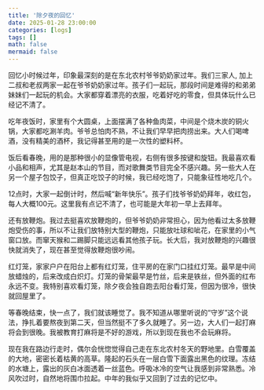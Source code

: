 ```yaml
---
title: '除夕夜的回忆'
date: 2025-01-28 23:00:00
categories: [logs]
tags: []
math: false
mermaid: false
---
```


回忆小时候过年，印象最深刻的是在东北农村爷爷奶奶家过年。我们三家人, 加上二叔和老叔两家一起在爷爷奶奶家过年。孩子们一起玩，那段时间是难得的和弟弟妹妹们一起玩的机会。大家都穿着漂亮的衣服，吃着好吃的零食，但具体玩什么已经记不清了。

吃年夜饭时，家里有个大圆桌，上面摆满了各种鱼肉菜，中间是个烧木炭的铜火锅，大家都吃涮羊肉。爷爷总怕肉不熟，不让我们早早把肉捞出来。大人们喝啤酒，没有精美的酒杯，我记得甚至用的是一次性的塑料杯。

饭后看春晚，用的是那种很小的显像管电视，右侧有很多按键和旋钮。我最喜欢看小品和相声，尤其是赵本山的节目，而对歌舞类节目完全不感兴趣。另一些大人在另一个屋子包饺子，但真正吃饺子的时候，我已经吃饱了，只能象征性地吃几个。

12点时，大家一起倒计时，然后喊“新年快乐”。孩子们找爷爷奶奶拜年，收红包，每人大概100元。这里我有点记不清了，也可能是大年初一早上去拜年。

还有放鞭炮。我过去挺喜欢放鞭炮的，但爷爷奶奶非常担心，因为他看过太多放鞭炮受伤的事，所以不让我们放特别大型的鞭炮，只能放吐球和呲花，在家里的小气窗口放。而窜天猴和二踢脚只能远远看其他孩子玩。长大后，我对放鞭炮的兴趣很快就消失了，现在甚至觉得放鞭炮很吵闹。

红灯笼，家家户户在阳台上都有红灯笼，住平房的在家门口挂红灯笼。最早是中间放蜡烛的，后来改成白炽灯。灯笼的骨架最早是竹丝，后来是铁丝，但外面的红布永远不变。我特别喜欢看灯笼，除夕夜会独自跑去阳台看灯笼，但因为很冷，很快就回屋里了。

等春晚结束，快一点了，我们就该睡觉了。我不知道从哪里听说的“守岁”这个说法，挣扎着要熬夜到第二天，但当然挺不了多久就睡了。另一边，大人们一起打麻将会到很晚。我被教育打麻将是不好的游戏，所以到现在我也不会玩麻将。

现在我在路边行走时，偶尔会恍惚觉得自己走在东北农村冬天的野地里。白雪覆盖的大地，密密长着枯黄的高草。隆起的石头在一层白雪下面露出黑色的纹理。冻结的水塘上，露出的灰白冰面透着一丝蓝色。呼吸冰冷的空气让我感到非常熟悉。冷风吹过时，自然地将围巾拉起。中年的我似乎又回到了过去的记忆中。

